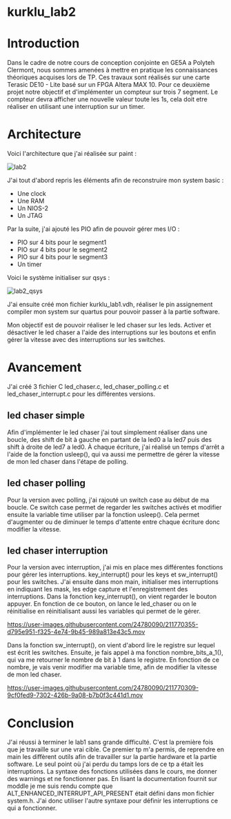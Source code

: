 # kurklu_lab2


# Introduction
Dans le cadre de notre cours de conception conjointe en GE5A a Polyteh Clermont, nous sommes amenées à mettre en pratique les connaissances théoriques acquises lors de TP. Ces travaux sont réalisés sur une carte Terasic DE10 - Lite basé sur un FPGA Altera MAX 10. Pour ce deuxième projet notre objectif et d'implémenter un compteur sur trois 7 segment. Le compteur devra afficher une nouvelle valeur toute les 1s, cela doit etre réaliser en utilisant une interruption sur un timer.


# Architecture
Voici l'architecture que j'ai réalisée sur paint :

![lab2](https://user-images.githubusercontent.com/24780090/211839652-f88ff0c1-7246-49c2-b8b6-950c2bf19ab3.jpg)

J'ai tout d'abord repris les éléments afin de reconstruire mon system basic :
* Une clock
* Une RAM
* Un NIOS-2
* Un JTAG

Par la suite, j'ai ajouté les PIO afin de pouvoir gérer mes I/O :
* PIO sur 4 bits pour le segment1
* PIO sur 4 bits pour le segment2
* PIO sur 4 bits pour le segment3
* Un timer

Voici le système initialiser sur qsys :

![lab2_qsys](https://user-images.githubusercontent.com/24780090/211839872-e2330fc6-c873-4232-878d-f696c17ae4e7.jpg)


J'ai ensuite créé mon fichier kurklu_lab1.vdh, réaliser le pin assignement compiler mon system sur quartus pour pouvoir passer à la partie software.

Mon objectif est de pouvoir réaliser le led chaser sur les leds. Activer et désactiver le led chaser a l'aide des interruptions sur les boutons et enfin gérer la vitesse avec des interruptions sur les switches. 

# Avancement

J'ai créé 3 fichier C led_chaser.c, led_chaser_polling.c et led_chaser_interrupt.c pour les différentes versions.

## led chaser simple
Afin d'implémenter le led chaser j'ai tout simplement réaliser dans une boucle, des shift de bit à gauche en partant de la led0 a la led7 puis des shift à droite de led7 a led0. À chaque écriture, j'ai réalisé un temps d'arrêt a l'aide de la fonction usleep(), qui va aussi me permettre de gérer la vitesse de mon led chaser dans l'étape de polling.

## led chaser polling
Pour la version avec polling, j'ai rajouté un switch case au début de ma boucle. Ce switch case permet de regarder les switches activés et modifier ensuite la variable time utiliser par la fonction usleep(). Cela permet d'augmenter ou de diminuer le temps d'attente entre chaque écriture donc modifier la vitesse.

## led chaser interruption
Pour la version avec interruption, j'ai mis en place mes différentes fonctions pour gérer les interruptions. key_interrupt() pour les keys et sw_interrupt() pour les switches. J'ai ensuite dans mon main, initialiser mes interruptions en indiquant les mask, les edge capture et l'enregistrement des interruptions. Dans la fonction key_interrupt(), on vient regarder le bouton appuyer. En fonction de ce bouton, on lance le led_chaser ou on le réinitialise en réinitialisant aussi les variables qui permet de le gérer. 


https://user-images.githubusercontent.com/24780090/211770355-d795e951-f325-4e74-9b45-989a813e43c5.mov


Dans la fonction sw_interrupt(), on vient d'abord lire le registre sur lequel est écrit les switches. Ensuite, je fais appel à ma fonction nombre_bits_a_1(), qui va me retourner le nombre de bit à 1 dans le registre. En fonction de ce nombre, je vais venir modifier ma variable time, afin de modifier la vitesse de mon led chaser.

https://user-images.githubusercontent.com/24780090/211770309-9cf0fed9-7302-426b-9a08-b7b0f3c441d1.mov


# Conclusion

J'ai réussi à terminer le lab1 sans grande difficulté. C'est la première fois que je travaille sur une vrai cible. Ce premier tp m'a permis, de reprendre en main les diffèrent outils afin de travailler sur la partie hardware et la partie software. Le seul point où j'ai perdu du tamps lors de ce tp a était les interruptions. La syntaxe des fonctions utilisées dans le cours, me donner des warnings et ne fonctionner pas. En lisant la documentation fournit sur moddle je me suis rendu compte que ALT_ENHANCED_INTERRUPT_API_PRESENT était défini dans mon fichier system.h. J'ai donc utiliser l'autre syntaxe pour définir les interruptions ce qui a fonctionner. 
